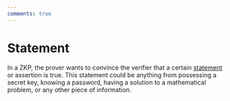 ```yaml
---
comments: true
---
```


# Statement

In a ZKP, the prover wants to convince the verifier that a certain [statement](statement.md) or assertion is true. This
statement could be anything from possessing a secret key, knowing a password, having a solution to a mathematical
problem, or any other piece of information.

